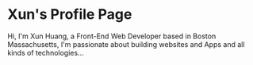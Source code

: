 # Xun's Profile Page
Hi, I'm Xun Huang, a Front-End Web Developer based in Boston Massachusetts, I'm passionate about building websites and Apps and all kinds of technologies...
